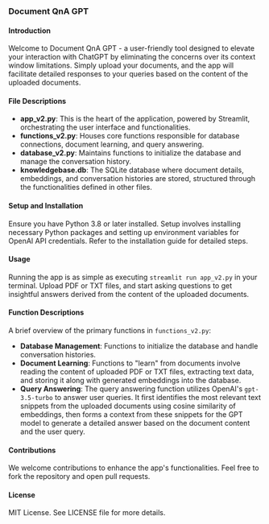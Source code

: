 ### **Document QnA GPT**

#### **Introduction**
Welcome to Document QnA GPT - a user-friendly tool designed to elevate your interaction with ChatGPT by eliminating the concerns over its context window limitations. Simply upload your documents, and the app will facilitate detailed responses to your queries based on the content of the uploaded documents.

#### **File Descriptions**
- **app_v2.py**: This is the heart of the application, powered by Streamlit, orchestrating the user interface and functionalities.
- **functions_v2.py**: Houses core functions responsible for database connections, document learning, and query answering.
- **database_v2.py**: Maintains functions to initialize the database and manage the conversation history.
- **knowledgebase.db**: The SQLite database where document details, embeddings, and conversation histories are stored, structured through the functionalities defined in other files.

#### **Setup and Installation**
Ensure you have Python 3.8 or later installed. Setup involves installing necessary Python packages and setting up environment variables for OpenAI API credentials. Refer to the installation guide for detailed steps.

#### **Usage**
Running the app is as simple as executing `streamlit run app_v2.py` in your terminal. Upload PDF or TXT files, and start asking questions to get insightful answers derived from the content of the uploaded documents.

#### **Function Descriptions**
A brief overview of the primary functions in `functions_v2.py`:
- **Database Management**: Functions to initialize the database and handle conversation histories.
- **Document Learning**: Functions to "learn" from documents involve reading the content of uploaded PDF or TXT files, extracting text data, and storing it along with generated embeddings into the database.
- **Query Answering**: The query answering function utilizes OpenAI's `gpt-3.5-turbo` to answer user queries. It first identifies the most relevant text snippets from the uploaded documents using cosine similarity of embeddings, then forms a context from these snippets for the GPT model to generate a detailed answer based on the document content and the user query.

#### **Contributions**
We welcome contributions to enhance the app's functionalities. Feel free to fork the repository and open pull requests.

#### **License**
MIT License. See LICENSE file for more details.

